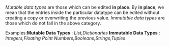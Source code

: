 _Mutable data types_ are those which can be edited **in place**. By **in place**, we mean that the entries inside the particular datatype can be edited without creating a copy or overwriting the previous value. _Immutable data types_ are those which do not fall in the above category.

Examples:**Mutable Data Types** : _List,Dictionaries_
         **Immutable Data Types** : _Integers,Floating Point Numbers,Booleans,Strings,Tuples_

